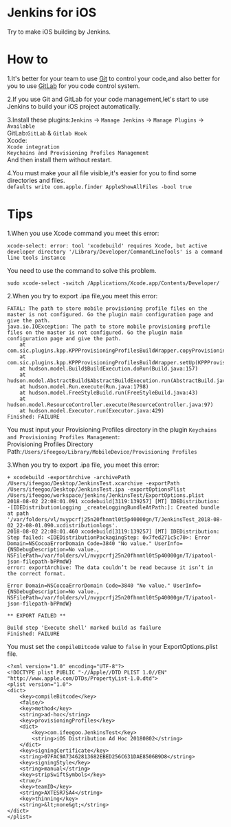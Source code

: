 
# Jenkins for iOS

Try to make iOS building by Jenkins.

# How to

1.It's better for your team to use [Git](https://git-scm.com/) to control your code,and also better for you to use [GitLab](https://about.gitlab.com/) for you code control system.

2.If you use Git and GitLab for your code management,let's start to use Jenkins to build your iOS project automatically.

3.Install these plugins:`Jenkins` -> `Manage Jenkins` -> `Manage Plugins` -> `Available`  
GitLab:`GitLab` & `Gitlab Hook`  
Xcode:  
`Xcode integration`  
`Keychains and Provisioning Profiles Management`  
And then install them without restart.

4.You must make your all file visible,it's easier for you to find some directories and files.  
`defaults write com.apple.finder AppleShowAllFiles -bool true`

# Tips

1.When you use Xcode command you meet this error:  
```
xcode-select: error: tool 'xcodebuild' requires Xcode, but active developer directory '/Library/Developer/CommandLineTools' is a command line tools instance
```  
You need to use the command to solve this problem.  
```
sudo xcode-select -switch /Applications/Xcode.app/Contents/Developer/
```

2.When you try to export .ipa file,you meet this error:  
```
FATAL: The path to store mobile provisioning profile files on the master is not configured. Go the plugin main configuration page and give the path.
java.io.IOException: The path to store mobile provisioning profile files on the master is not configured. Go the plugin main configuration page and give the path.
	at com.sic.plugins.kpp.KPPProvisioningProfilesBuildWrapper.copyProvisioningProfiles(KPPProvisioningProfilesBuildWrapper.java:142)
	at com.sic.plugins.kpp.KPPProvisioningProfilesBuildWrapper.setUp(KPPProvisioningProfilesBuildWrapper.java:99)
	at hudson.model.Build$BuildExecution.doRun(Build.java:157)
	at hudson.model.AbstractBuild$AbstractBuildExecution.run(AbstractBuild.java:504)
	at hudson.model.Run.execute(Run.java:1798)
	at hudson.model.FreeStyleBuild.run(FreeStyleBuild.java:43)
	at hudson.model.ResourceController.execute(ResourceController.java:97)
	at hudson.model.Executor.run(Executor.java:429)
Finished: FAILURE
```  
You must input your Provisioning Profiles directory in the plugin `Keychains and Provisioning Profiles Management`:  
Provisioning Profiles Directory Path:`/Users/ifeegoo/Library/MobileDevice/Provisioning Profiles`  

3.When you try to export .ipa file, you meet this error:  
```
+ xcodebuild -exportArchive -archivePath /Users/ifeegoo/Desktop/JenkinsTest.xcarchive -exportPath /Users/ifeegoo/Desktop/JenkinsTest.ipa -exportOptionsPlist /Users/ifeegoo/workspace/jenkins/JenkinsTest/ExportOptions.plist
2018-08-02 22:08:01.091 xcodebuild[3119:139257] [MT] IDEDistribution: -[IDEDistributionLogging _createLoggingBundleAtPath:]: Created bundle at path '/var/folders/vl/nvypcrfj25n20fhnmtl0t5p40000gn/T/JenkinsTest_2018-08-02_22-08-01.090.xcdistributionlogs'.
2018-08-02 22:08:01.460 xcodebuild[3119:139257] [MT] IDEDistribution: Step failed: <IDEDistributionPackagingStep: 0x7fed271c5c70>: Error Domain=NSCocoaErrorDomain Code=3840 "No value." UserInfo={NSDebugDescription=No value., NSFilePath=/var/folders/vl/nvypcrfj25n20fhnmtl0t5p40000gn/T/ipatool-json-filepath-bPPmdW}
error: exportArchive: The data couldn’t be read because it isn’t in the correct format.

Error Domain=NSCocoaErrorDomain Code=3840 "No value." UserInfo={NSDebugDescription=No value., NSFilePath=/var/folders/vl/nvypcrfj25n20fhnmtl0t5p40000gn/T/ipatool-json-filepath-bPPmdW}

** EXPORT FAILED **

Build step 'Execute shell' marked build as failure
Finished: FAILURE
```

You must set the `compileBitcode` value to `false` in your ExportOptions.plist file.  
```
<?xml version="1.0" encoding="UTF-8"?>
<!DOCTYPE plist PUBLIC "-//Apple//DTD PLIST 1.0//EN" "http://www.apple.com/DTDs/PropertyList-1.0.dtd">
<plist version="1.0">
<dict>
	<key>compileBitcode</key>
	<false/>
	<key>method</key>
	<string>ad-hoc</string>
	<key>provisioningProfiles</key>
	<dict>
		<key>com.ifeegoo.JenkinsTest</key>
		<string>iOS Distribution Ad Hoc 20180802</string>
	</dict>
	<key>signingCertificate</key>
	<string>07FAC9A73462813682EBED256C631DAE8506B9D8</string>
	<key>signingStyle</key>
	<string>manual</string>
	<key>stripSwiftSymbols</key>
	<true/>
	<key>teamID</key>
	<string>AXTESR7SA4</string>
	<key>thinning</key>
	<string>&lt;none&gt;</string>
</dict>
</plist>
```
